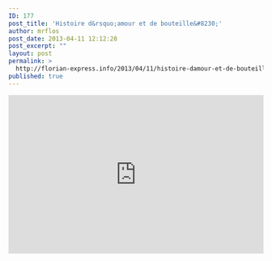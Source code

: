 ```yaml
---
ID: 177
post_title: 'Histoire d&rsquo;amour et de bouteille&#8230;'
author: mrflos
post_date: 2013-04-11 12:12:28
post_excerpt: ""
layout: post
permalink: >
  http://florian-express.info/2013/04/11/histoire-damour-et-de-bouteille/
published: true
---
```

<style>.embed-container { position: relative; padding-bottom: 56.25%; padding-top: 30px; height: 0; overflow: hidden; max-width: 100%; height: auto; } .embed-container iframe, .embed-container object, .embed-container embed { position: absolute; top: 0; left: 0; width: 100%; height: 100%; }</style><div class='embed-container'><iframe src='http://www.youtube.com/embed/5mVEapKnS1c' frameborder='0' allowfullscreen></iframe></div>